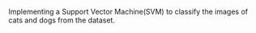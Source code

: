 Implementing a Support Vector Machine(SVM) to classify the images of cats and dogs from the dataset.
